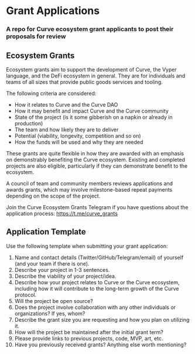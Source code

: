 # Grant Applications
### A repo for Curve ecosystem grant applicants to post their proposals for review

## Ecosystem Grants

Ecosystem grants aim to support the development of Curve, the Vyper language, and the DeFi ecosystem in general. They are for individuals and teams of all sizes that provide public goods services and tooling.

The following criteria are considered:

- How it relates to Curve and the Curve DAO
- How it may benefit and impact Curve and the Curve community
- State of the project (is it some gibberish on a napkin or already in production)
- The team and how likely they are to deliver
- Potential (viability, longevity, competition and so on)
- How the funds will be used and why they are needed

These grants are quite flexible in how they are awarded with an emphasis on demonstrably benefiting the Curve ecosystem. Existing and completed projects are also eligible, particularly if they can demonstrate benefit to the ecosystem.

A council of team and community members reviews applications and awards grants, which may involve milestone-based repeat payments depending on the scope of the project.

Join the Curve Ecosystem Grants Telegram if you have questions about the application process: https://t.me/curve_grants

## Application Template
Use the following template when submitting your grant application:

1) Name and contact details (Twitter/GitHub/Telegram/email) of yourself (and your team if there is one).
2) Describe your project in 1-3 sentences.
3) Describe the viability of your project/idea.
4) Describe how your project relates to Curve or the Curve ecosystem, including how it will contribute to the long-term growth of the Curve protocol.
5) Will the project be open source?
6) Does the project involve collaboration with any other individuals or organizations? If yes, whom?
7) Describe the grant size you are requesting and how you plan on utilizing it.
8) How will the project be maintained after the initial grant term?
9) Please provide links to previous projects, code, MVP, art, etc.
10) Have you previously received grants? Anything else worth mentioning?
